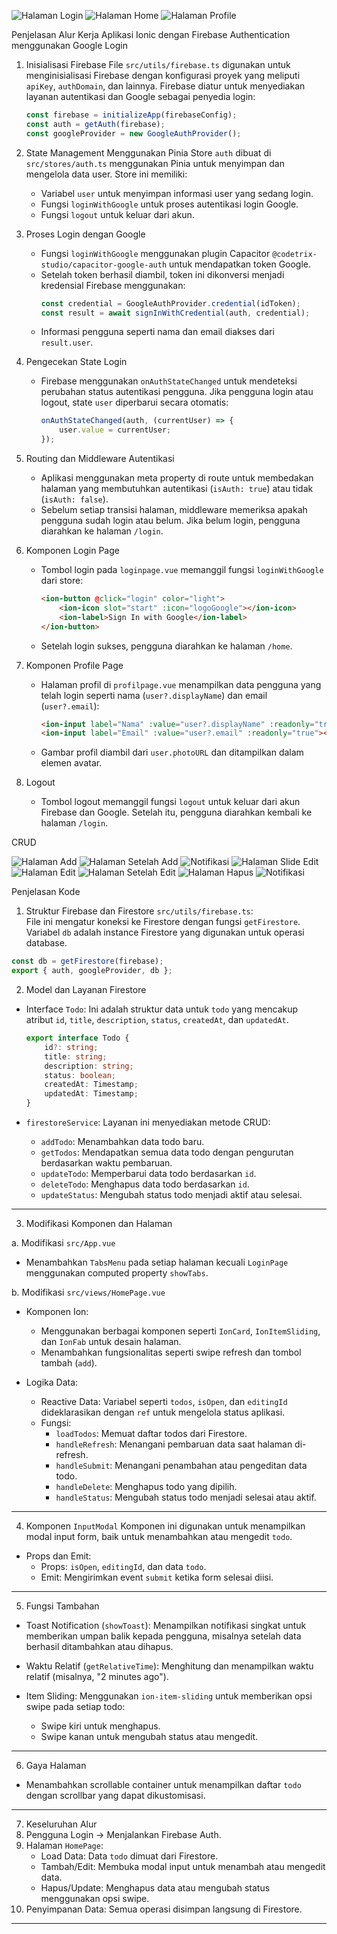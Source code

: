 ![Halaman Login](vueawal.png)
![Halaman Home](vuehome.png)
![Halaman Profile](vueprofile.png)

Penjelasan Alur Kerja Aplikasi Ionic dengan Firebase Authentication menggunakan Google Login

1. Inisialisasi Firebase
   File `src/utils/firebase.ts` digunakan untuk menginisialisasi Firebase dengan konfigurasi proyek yang meliputi `apiKey`, `authDomain`, dan lainnya. Firebase diatur untuk menyediakan layanan autentikasi dan Google sebagai penyedia login:
   ```typescript
   const firebase = initializeApp(firebaseConfig);
   const auth = getAuth(firebase);
   const googleProvider = new GoogleAuthProvider();
   ```

2. State Management Menggunakan Pinia
   Store `auth` dibuat di `src/stores/auth.ts` menggunakan Pinia untuk menyimpan dan mengelola data user. Store ini memiliki:
   - Variabel `user` untuk menyimpan informasi user yang sedang login.
   - Fungsi `loginWithGoogle` untuk proses autentikasi login Google.
   - Fungsi `logout` untuk keluar dari akun.

3. Proses Login dengan Google
   - Fungsi `loginWithGoogle` menggunakan plugin Capacitor `@codetrix-studio/capacitor-google-auth` untuk mendapatkan token Google.
   - Setelah token berhasil diambil, token ini dikonversi menjadi kredensial Firebase menggunakan:
     ```typescript
     const credential = GoogleAuthProvider.credential(idToken);
     const result = await signInWithCredential(auth, credential);
     ```
   - Informasi pengguna seperti nama dan email diakses dari `result.user`.

4. Pengecekan State Login
   - Firebase menggunakan `onAuthStateChanged` untuk mendeteksi perubahan status autentikasi pengguna. Jika pengguna login atau logout, state `user` diperbarui secara otomatis:
     ```typescript
     onAuthStateChanged(auth, (currentUser) => {
         user.value = currentUser;
     });
     ```

5. Routing dan Middleware Autentikasi
   - Aplikasi menggunakan meta property di route untuk membedakan halaman yang membutuhkan autentikasi (`isAuth: true`) atau tidak (`isAuth: false`).
   - Sebelum setiap transisi halaman, middleware memeriksa apakah pengguna sudah login atau belum. Jika belum login, pengguna diarahkan ke halaman `/login`.

6. Komponen Login Page
   - Tombol login pada `loginpage.vue` memanggil fungsi `loginWithGoogle` dari store:
     ```html
     <ion-button @click="login" color="light">
         <ion-icon slot="start" :icon="logoGoogle"></ion-icon>
         <ion-label>Sign In with Google</ion-label>
     </ion-button>
     ```
   - Setelah login sukses, pengguna diarahkan ke halaman `/home`.

7. Komponen Profile Page
   - Halaman profil di `profilpage.vue` menampilkan data pengguna yang telah login seperti nama (`user?.displayName`) dan email (`user?.email`):
     ```html
     <ion-input label="Nama" :value="user?.displayName" :readonly="true"></ion-input>
     <ion-input label="Email" :value="user?.email" :readonly="true"></ion-input>
     ```
   - Gambar profil diambil dari `user.photoURL` dan ditampilkan dalam elemen avatar.

8. Logout  
   - Tombol logout memanggil fungsi `logout` untuk keluar dari akun Firebase dan Google. Setelah itu, pengguna diarahkan kembali ke halaman `/login`.

CRUD

![Halaman Add](addtodo.png)
![Halaman Setelah Add](aftaddtodo.png)
![Notifikasi ](successtodo.png)
![Halaman Slide Edit](crudedt.png)
![Halaman Edit](edittodo.png)
![Halaman Setelah Edit](aftedittodo.png)
![Halaman Hapus](crudhps.png)
![Notifikasi](deletetodo.png)

Penjelasan Kode

1. Struktur Firebase dan Firestore
`src/utils/firebase.ts`:  
  File ini mengatur koneksi ke Firestore dengan fungsi `getFirestore`. Variabel `db` adalah instance Firestore yang digunakan untuk operasi database.
  
  ```typescript
  const db = getFirestore(firebase);
  export { auth, googleProvider, db };
  ```

2. Model dan Layanan Firestore
- Interface `Todo`:
  Ini adalah struktur data untuk `todo` yang mencakup atribut `id`, `title`, `description`, `status`, `createdAt`, dan `updatedAt`.
  
  ```typescript
  export interface Todo {
      id?: string;
      title: string;
      description: string;
      status: boolean;
      createdAt: Timestamp;
      updatedAt: Timestamp;
  }
  ```

- `firestoreService`:
  Layanan ini menyediakan metode CRUD:
  - `addTodo`: Menambahkan data todo baru.
  - `getTodos`: Mendapatkan semua data todo dengan pengurutan berdasarkan waktu pembaruan.
  - `updateTodo`: Memperbarui data todo berdasarkan `id`.
  - `deleteTodo`: Menghapus data todo berdasarkan `id`.
  - `updateStatus`: Mengubah status todo menjadi aktif atau selesai.

---

3. Modifikasi Komponen dan Halaman

a. Modifikasi `src/App.vue`
- Menambahkan `TabsMenu` pada setiap halaman kecuali `LoginPage` menggunakan computed property `showTabs`.

b. Modifikasi `src/views/HomePage.vue`
- Komponen Ion:
  - Menggunakan berbagai komponen seperti `IonCard`, `IonItemSliding`, dan `IonFab` untuk desain halaman.
  - Menambahkan fungsionalitas seperti swipe refresh dan tombol tambah (`add`).

- Logika Data:
  - Reactive Data:
    Variabel seperti `todos`, `isOpen`, dan `editingId` dideklarasikan dengan `ref` untuk mengelola status aplikasi.
  - Fungsi:
    - `loadTodos`: Memuat daftar todos dari Firestore.
    - `handleRefresh`: Menangani pembaruan data saat halaman di-refresh.
    - `handleSubmit`: Menangani penambahan atau pengeditan data todo.
    - `handleDelete`: Menghapus todo yang dipilih.
    - `handleStatus`: Mengubah status todo menjadi selesai atau aktif.

---

4. Komponen `InputModal`
Komponen ini digunakan untuk menampilkan modal input form, baik untuk menambahkan atau mengedit `todo`. 

- Props dan Emit:
  - Props: `isOpen`, `editingId`, dan data `todo`.
  - Emit: Mengirimkan event `submit` ketika form selesai diisi.

---

5. Fungsi Tambahan
- Toast Notification (`showToast`):
  Menampilkan notifikasi singkat untuk memberikan umpan balik kepada pengguna, misalnya setelah data berhasil ditambahkan atau dihapus.

- Waktu Relatif (`getRelativeTime`):
  Menghitung dan menampilkan waktu relatif (misalnya, "2 minutes ago").

- Item Sliding:
  Menggunakan `ion-item-sliding` untuk memberikan opsi swipe pada setiap todo:
  - Swipe kiri untuk menghapus.
  - Swipe kanan untuk mengubah status atau mengedit.

---

6. Gaya Halaman
- Menambahkan scrollable container untuk menampilkan daftar `todo` dengan scrollbar yang dapat dikustomisasi.

---

7. Keseluruhan Alur
1. Pengguna Login → Menjalankan Firebase Auth.
2. Halaman `HomePage`:
   - Load Data: Data `todo` dimuat dari Firestore.
   - Tambah/Edit: Membuka modal input untuk menambah atau mengedit data.
   - Hapus/Update: Menghapus data atau mengubah status menggunakan opsi swipe.
3. Penyimpanan Data: Semua operasi disimpan langsung di Firestore.

---

